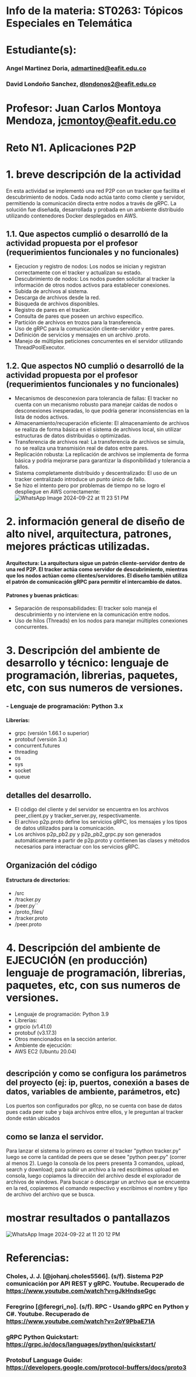 # Info de la materia: ST0263: Tópicos Especiales en Telemática
#
# Estudiante(s):
### Angel Martinez Doria, admartined@eafit.edu.co
### David Londoño Sanchez, dlondonos2@eafit.edu.co

# Profesor: Juan Carlos Montoya Mendoza, jcmontoy@eafit.edu.co

# Reto N1. Aplicaciones P2P
#
# 1. breve descripción de la actividad
En esta actividad se implementó una red P2P con un tracker que facilita el descubrimiento de nodos. Cada nodo actúa tanto como cliente y servidor, permitiendo la comunicación directa entre nodos a través de gRPC. La solución fue diseñada, desarrollada y probada en un ambiente distribuido utilizando contenedores Docker desplegados en AWS.

## 1.1. Que aspectos cumplió o desarrolló de la actividad propuesta por el profesor (requerimientos funcionales y no funcionales)
- Ejecucion y registro de nodos: Los nodos se inician y registran correctamente con el tracker y actualizan su estado.
- Descubrimiento de nodos: Los nodos pueden solicitar al tracker la información de otros nodos activos para establecer conexiones.
- Subida de archivos al sistema.
- Descarga de archivos desde la red.
- Búsqueda de archivos disponibles.
- Registro de pares en el tracker.
- Consulta de pares que poseen un archivo específico.
- Partición de archivos en trozos para la transferencia.
- Uso de gRPC para la comunicación cliente-servidor y entre pares.
- Definición de servicios y mensajes en un archivo .proto.
- Manejo de múltiples peticiones concurrentes en el servidor utilizando ThreadPoolExecutor.

## 1.2. Que aspectos NO cumplió o desarrolló de la actividad propuesta por el profesor (requerimientos funcionales y no funcionales)
- Mecanismos de desconexion para tolerancia de fallas: El tracker no cuenta con un mecanismo robusto para manejar caídas de nodos o desconexiones inesperadas, lo que podría generar inconsistencias en la lista de nodos activos.
- Almacenamiento/recuperación eficiente: El almacenamiento de archivos se realiza de forma básica en el sistema de archivos local, sin utilizar estructuras de datos distribuidas o optimizadas.
- Transferencia de archivos real: La transferencia de archivos se simula, no se realiza una transmisión real de datos entre pares.
- Replicación robusta: La replicación de archivos se implementa de forma básica y podría mejorarse para garantizar la disponibilidad y tolerancia a fallos.
- Sistema completamente distribuido y descentralizado: El uso de un tracker centralizado introduce un punto único de fallo.
- Se hizo el intento pero por problemas de tiempo no se logro el despliegue en AWS correctamente:
![WhatsApp Image 2024-09-22 at 11 23 51 PM](https://github.com/user-attachments/assets/b8c1eb6f-5b23-4e4c-b50f-b317c6222db0)

# 2. información general de diseño de alto nivel, arquitectura, patrones, mejores prácticas utilizadas.
#### Arquitectura: La arquitectura sigue un patrón cliente-servidor dentro de una red P2P. El tracker actúa como servidor de descubrimiento, mientras que los nodos actúan como clientes/servidores. El diseño también utiliza el patrón de comunicación gRPC para permitir el intercambio de datos.
#### Patrones y buenas prácticas:
- Separación de responsabilidades: El tracker solo maneja el descubrimiento y no interviene en la comunicación entre nodos.
- Uso de hilos (Threads) en los nodos para manejar múltiples conexiones concurrentes.

# 3. Descripción del ambiente de desarrollo y técnico: lenguaje de programación, librerias, paquetes, etc, con sus numeros de versiones.

### - Lenguaje de programación: Python 3.x
#### Librerías:
- grpc (versión 1.66.1 o superior)
- protobuf (versión 3.x)
- concurrent.futures
- threading
- os
- sys
- socket
- queue

## detalles del desarrollo.
- El código del cliente y del servidor se encuentra en los archivos peer_client.py y tracker_server.py, respectivamente.
- El archivo p2p.proto define los servicios gRPC, los mensajes y los tipos de datos utilizados para la comunicación.
- Los archivos p2p_pb2.py y p2p_pb2_grpc.py son generados automáticamente a partir de p2p.proto y contienen las clases y métodos necesarios para interactuar con los servicios gRPC.

## Organización del código
#### Estructura de directorios:
- /src
- /tracker.py
- /peer.py``
- /proto_files/
- /tracker.proto
- /peer.proto

# 4. Descripción del ambiente de EJECUCIÓN (en producción) lenguaje de programación, librerias, paquetes, etc, con sus numeros de versiones.

- Lenguaje de programación: Python 3.9
- Librerías:
- grpcio (v1.41.0)
- protobuf (v3.17.3)
- Otros mencionados en la sección anterior.
- Ambiente de ejecución:
- AWS EC2 (Ubuntu 20.04)
#

## descripción y como se configura los parámetros del proyecto (ej: ip, puertos, conexión a bases de datos, variables de ambiente, parámetros, etc)
Los puertos son configurados por gRcp, no se cuenta con base de datos pues cada peer sube y baja archivos entre ellos, y le preguntan al tracker donde están ubicados

## como se lanza el servidor.
Para lanzar el sistema lo primero es correr el tracker "python tracker.py" luego se corre la cantidad de peers que se desee "python peer.py" (correr al menos 2). Luego la consola de los peers presenta 3 comandos, upload, search y download; para subir un archivo a la red escribimos upload en consola, luego copiamos la dirección del archivo desde el explorador de archivos de windows. Para buscar o descargar un archivo que se encuentra en la red, copiaremos el comando respectivo y escribimos el nombre y tipo de archivo del archivo que se busca.

# mostrar resultados o pantallazos
![WhatsApp Image 2024-09-22 at 11 20 12 PM](https://github.com/user-attachments/assets/59444d97-bbcc-478f-9286-b99668e238e8)

# Referencias:
### Choles, J. J. [@johanj.choles5566]. (s/f). Sistema P2P comunicación por API REST y gRPC. Youtube. Recuperado de https://www.youtube.com/watch?v=gJkHndseGgc
### Feregrino [@feregri_no]. (s/f). RPC - Usando gRPC en Python y C#. Youtube. Recuperado de https://www.youtube.com/watch?v=2oY9PbaE71A
### gRPC Python Quickstart: https://grpc.io/docs/languages/python/quickstart/
### Protobuf Language Guide: https://developers.google.com/protocol-buffers/docs/proto3
